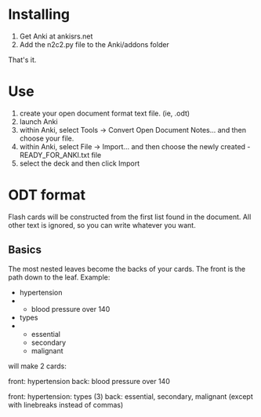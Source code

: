 Installing
==========
1. Get Anki at ankisrs.net
2. Add the n2c2.py file to the Anki/addons folder

That's it.

Use
===
1. create your open document format text file. (ie, .odt)
2. launch Anki
3. within Anki, select Tools -> Convert Open Document Notes... and then choose your file.
4. within Anki, select File -> Import... and then choose the newly created -READY_FOR_ANKI.txt file
5. select the deck and then click Import

ODT format
==========
Flash cards will be constructed from the first list found in the document. All other text is ignored,
so you can write whatever you want.

Basics
------

The most nested leaves become the backs of your cards. The front is the path down to the leaf.
Example:

<ul>
<li> hypertension</li>
<li><ul><li> blood pressure over 140</li></ul></li>
<li> types</li>
<li><ul>
<li> essential</li>
<li> secondary</li>
<li> malignant</li>
</ul></li>
</ul>

will make 2 cards:

front: hypertension 
back: blood pressure over 140

front: hypertension: types (3) 
back: essential, secondary, malignant (except with linebreaks instead of commas)